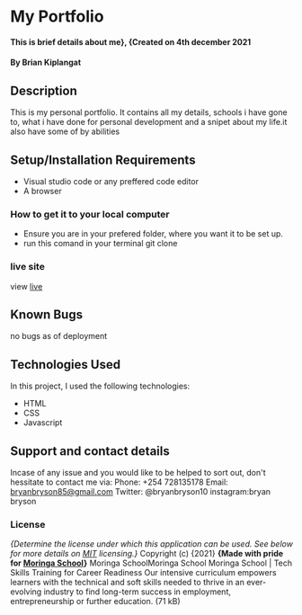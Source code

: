 # My Portfolio
#### This is brief details about me}, {Created on 4th december 2021
#### By **<a>Brian Kiplangat</a>**
## Description
This is my personal portfolio. It contains all my details, schools i have gone to, what i have done for personal development and a snipet about my life.it also have some of by abilities
## Setup/Installation Requirements
* Visual studio code or any preffered code editor
* A browser
### How to get it to your local computer
* Ensure you are in your prefered folder, where you want it to be set up.
* run this comand in your terminal git clone
### live site 
view [live](https://github.com/Briankiplangat88/portfolio/)
## Known Bugs
no bugs as of deployment
## Technologies Used
In this project, I used the following technologies:
* HTML
* CSS
* Javascript
## Support and contact details
Incase of any issue and you would like to be helped to sort out, don't hessitate to contact me via:
Phone: +254 728135178
Email: bryanbryson85@gmail.com
Twitter: @bryanbryson10
instagram:bryan bryson
### License
*{Determine the license under which this application can be used.  See below for more details on [MIT](license) licensing.}*
Copyright (c) {2021}
**{Made with pride for <a href="https://moringaschool.com" target="_blank">Moringa School</a>}**
Moringa SchoolMoringa School
Moringa School | Tech Skills Training for Career Readiness
Our intensive curriculum empowers learners with the technical and soft skills needed to thrive in an ever-evolving industry to find long-term success in employment, entrepreneurship or further education. (71 kB)
